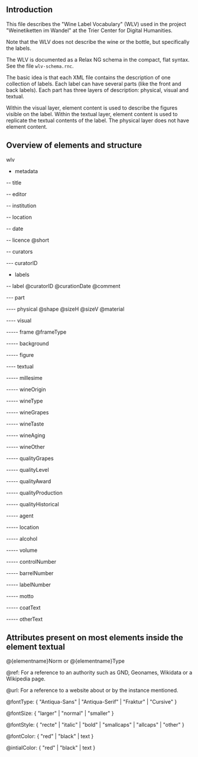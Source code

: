 ## Introduction 

This file describes the "Wine Label Vocabulary" (WLV) used in the project "Weinetiketten im Wandel" at the Trier Center for Digital Humanities. 

Note that the WLV does not describe the wine or the bottle, but specifically the labels. 

The WLV is documented as a Relax NG schema in the compact, flat syntax. See the file ```wlv-schema.rnc```. 

The basic idea is that each XML file contains the description of one collection of labels. Each label can have several parts (like the front and back labels). Each part has three layers of description: physical, visual and textual. 

Within the visual layer, element content is used to describe the figures visible on the label. Within the textual layer, element content is used to replicate the textual contents of the label. The physical layer does not have element content. 


## Overview of elements and structure

wlv

- metadata

-- title

-- editor 

-- institution

-- location

-- date 

-- licence @short

-- curators

--- curatorID 

- labels

-- label @curatorID @curationDate @comment

--- part

---- physical @shape @sizeH @sizeV @material

---- visual

----- frame @frameType

----- background

----- figure

---- textual

----- millesime

----- wineOrigin

----- wineType

----- wineGrapes

----- wineTaste

----- wineAging

----- wineOther

----- qualityGrapes

----- qualityLevel

----- qualityAward

----- qualityProduction

----- qualityHistorical



----- agent

----- location



----- alcohol

----- volume 

----- controlNumber

----- barrelNumber

----- labelNumber 


----- motto

----- coatText

----- otherText



## Attributes present on most elements inside the element textual

@{elementname}Norm or @{elementname}Type

@ref: For a reference to an authority such as GND, Geonames, Wikidata or a Wikipedia page.

@url: For a reference to a website about or by the instance mentioned.  

@fontType: { "Antiqua-Sans" | "Antiqua-Serif" | "Fraktur" | "Cursive" }

@fontSize: { "larger" | "normal" | "smaller" }

@fontStyle: { "recte" | "italic" | "bold" | "smallcaps" | "allcaps" | "other" }

@fontColor: { "red" | "black" | text }

@intialColor: { "red" | "black" | text }




